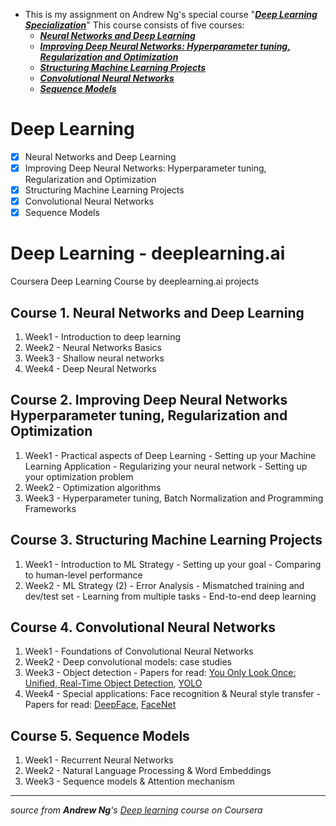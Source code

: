 * This is my assignment on Andrew Ng's special course  "[***Deep Learning Specialization***](https://www.coursera.org/specializations/deep-learning)" This course consists of five courses: 
    * [***Neural Networks and Deep Learning***](https://www.coursera.org/learn/neural-networks-deep-learning/home/welcome)  
    * [***Improving Deep Neural Networks: Hyperparameter tuning, Regularization and Optimization***](https://www.coursera.org/learn/deep-neural-network/home/welcome) 
    * [***Structuring Machine Learning Projects***](https://www.coursera.org/learn/machine-learning-projects/home/welcome)
    * [***Convolutional Neural Networks***](https://www.coursera.org/learn/convolutional-neural-networks)
    * [***Sequence Models***](https://www.coursera.org/learn/nlp-sequence-models)

# Deep Learning
+ [x] Neural Networks and Deep Learning
+ [x] Improving Deep Neural Networks: Hyperparameter tuning, Regularization and Optimization
+ [x] Structuring Machine Learning Projects
+ [x] Convolutional Neural Networks
+ [x] Sequence Models

# Deep Learning - deeplearning.ai
Coursera Deep Learning Course by deeplearning.ai projects 

 ## Course 1. Neural Networks and Deep Learning
1. Week1 - Introduction to deep learning
2. Week2 - Neural Networks Basics
3. Week3 - Shallow neural networks
4. Week4 - Deep Neural Networks

## Course 2. Improving Deep Neural Networks Hyperparameter tuning, Regularization and Optimization
1. Week1 - Practical aspects of Deep Learning
         - Setting up your Machine Learning Application
         - Regularizing your neural network
         - Setting up your optimization problem
2. Week2 - Optimization algorithms
3. Week3 - Hyperparameter tuning, Batch Normalization and Programming Frameworks

## Course 3. Structuring Machine Learning Projects
1. Week1 - Introduction to ML Strategy
         - Setting up your goal
         - Comparing to human-level performance
2. Week2 - ML Strategy (2)
         - Error Analysis
         - Mismatched training and dev/test set
         - Learning from multiple tasks
         - End-to-end deep learning
         
 ## Course 4. Convolutional Neural Networks
 1. Week1 - Foundations of Convolutional Neural Networks
 2. Week2 - Deep convolutional models: case studies
 3. Week3 - Object detection - Papers for read: [You Only Look Once:
Unified, Real-Time Object Detection](https://arxiv.org/pdf/1506.02640.pdf), [YOLO](https://arxiv.org/pdf/1612.08242.pdf)
 4. Week4 - Special applications: Face recognition & Neural style transfer - Papers for read: [DeepFace](https://www.cs.toronto.edu/~ranzato/publications/taigman_cvpr14.pdf), [FaceNet](https://www.cv-foundation.org/openaccess/content_cvpr_2015/papers/Schroff_FaceNet_A_Unified_2015_CVPR_paper.pdf)
 
 ## Course 5. Sequence Models
 1. Week1 - Recurrent Neural Networks
 2. Week2 - Natural Language Processing & Word Embeddings
 3. Week3 - Sequence models & Attention mechanism

---
*source from **Andrew Ng**'s [Deep learning](https://www.coursera.org/specializations/deep-learning) course on Coursera*

